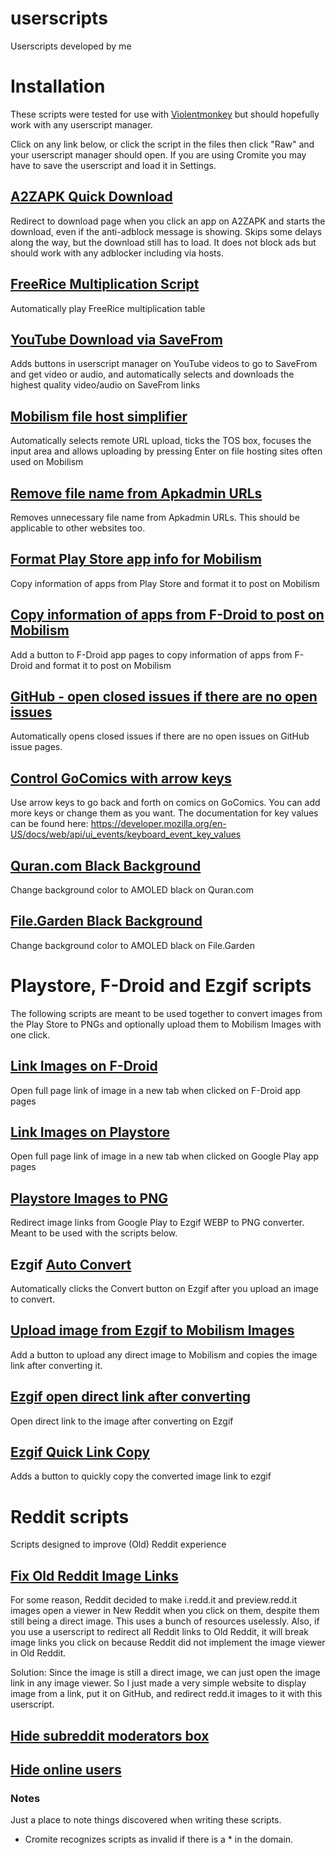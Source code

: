 #  userscripts
Userscripts developed by me

# Installation
These scripts were tested for use with [Violentmonkey](https://violentmonkey.github.io/) but should hopefully work with any userscript manager.

Click on any link below, or click the script in the files then click "Raw" and your userscript manager should open. If you are using Cromite you may have to save the userscript and load it in Settings.

##  [A2ZAPK Quick Download](https://github.com/AbdurazaaqMohammed/userscripts/raw/main/A2ZAPK-quick-download.user.js)
Redirect to download page when you click an app on A2ZAPK and starts the download, even if the anti-adblock message is showing.
Skips some delays along the way, but the download still has to load.
It does not block ads but should work with any adblocker including via hosts.

##  [FreeRice Multiplication Script](https://github.com/AbdurazaaqMohammed/userscripts/raw/main/freerice-auto-script.user.js)
Automatically play FreeRice multiplication table

##  [YouTube Download via SaveFrom](https://github.com/AbdurazaaqMohammed/userscripts/raw/main/yt-download-via-savefrom.user.js)
Adds buttons in userscript manager on YouTube videos to go to SaveFrom and get video or audio, and automatically selects and downloads the highest quality video/audio on SaveFrom links

## [Mobilism file host simplifier](https://github.com/AbdurazaaqMohammed/userscripts/raw/main/filehosts-remote-tos-click.user.js)
Automatically selects remote URL upload, ticks the TOS box, focuses the input area and allows uploading by pressing Enter on file hosting sites often used on Mobilism

##  [Remove file name from Apkadmin URLs](https://github.com/AbdurazaaqMohammed/userscripts/raw/main/remove-apkadmin-file-name.user.js)
 Removes unnecessary file name from Apkadmin URLs. This should be applicable to other websites too.

## [Format Play Store app info for Mobilism](https://github.com/AbdurazaaqMohammed/userscripts/raw/main/format-playstore-info-for-mobilism.user.js)
Copy information of apps from Play Store and format it to post on Mobilism

## [Copy information of apps from F-Droid to post on Mobilism](https://github.com/AbdurazaaqMohammed/userscripts/raw/main/format-fdroid-app-info-for-mobilism.user.js)
Add a button to F-Droid app pages to copy information of apps from F-Droid and format it to post on Mobilism

## [GitHub - open closed issues if there are no open issues](https://github.com/AbdurazaaqMohammed/userscripts/raw/main/github-issues-fix.user.js)
Automatically opens closed issues if there are no open issues on GitHub issue pages.

## [Control GoComics with arrow keys](https://github.com/AbdurazaaqMohammed/userscripts/raw/main/gocomics-key-controls.user.js)
Use arrow keys to go back and forth on comics on GoComics. You can add more keys or change them as you want. The documentation for key values can be found here: https://developer.mozilla.org/en-US/docs/web/api/ui_events/keyboard_event_key_values

## [Quran.com Black Background](https://github.com/AbdurazaaqMohammed/userscripts/raw/main/quran-dot-com-black-background.user.js)
Change background color to AMOLED black on Quran.com

## [File.Garden Black Background](https://github.com/AbdurazaaqMohammed/userscripts/raw/main/filegarden-black-background.user.js)
Change background color to AMOLED black on File.Garden

# Playstore, F-Droid and Ezgif scripts
The following scripts are meant to be used together to convert images from the Play Store to PNGs and optionally upload them to Mobilism Images with one click.

##  [Link Images on F-Droid](https://github.com/AbdurazaaqMohammed/userscripts/raw/main/fdroid-open-img-on-click.user.js)
Open full page link of image in a new tab when clicked on F-Droid app pages

##  [Link Images on Playstore](https://github.com/AbdurazaaqMohammed/userscripts/raw/main/link-playstore-images.user.js)
Open full page link of image in a new tab when clicked on Google Play app pages

##  [Playstore Images to PNG](https://github.com/AbdurazaaqMohammed/userscripts/raw/main/playstore-images-to-png.user.js)
Redirect image links from Google Play to Ezgif WEBP to PNG converter. Meant to be used with the scripts below.

##  Ezgif [Auto Convert](https://github.com/AbdurazaaqMohammed/userscripts/raw/main/ezgif-auto-convert.user.js)
Automatically clicks the Convert button on Ezgif after you upload an image to convert.

##  [Upload image from Ezgif to Mobilism Images](https://github.com/AbdurazaaqMohammed/userscripts/raw/main/upload-img-to-mobilism.user.js)
Add a button to upload any direct image to Mobilism and copies the image link after converting it.

## [Ezgif open direct link after converting](https://github.com/AbdurazaaqMohammed/userscripts/raw/main/ezgif-open-direct-image-after-convert.user.js)
Open direct link to the image after converting on Ezgif

##  [Ezgif Quick Link Copy](https://github.com/AbdurazaaqMohammed/userscripts/raw/main/ezgif-quick-link-copy.user.js)
Adds a button to quickly copy the converted image link to ezgif

# Reddit scripts
Scripts designed to improve (Old) Reddit experience

## [Fix Old Reddit Image Links](https://github.com/AbdurazaaqMohammed/userscripts/raw/main/reddit/fix-old-reddit-images.user.js)
For some reason, Reddit decided to make i.redd.it and preview.redd.it images open a viewer in New Reddit when you click on them, despite them still being a direct image.
This uses a bunch of resources uselessly. Also, if you use a userscript to redirect all Reddit links to Old Reddit, it will break image links you click on because Reddit did not implement the image viewer in Old Reddit.

Solution: Since the image is still a direct image, we can just open the image link in any image viewer. So I just made a very simple website to display image from a link, put it on GitHub, and redirect redd.it images to it with this userscript.

## [Hide subreddit moderators box](https://github.com/AbdurazaaqMohammed/userscripts/raw/main/reddit/old-reddit-no-mods.user.js)

## [Hide online users](https://github.com/AbdurazaaqMohammed/userscripts/raw/main/reddit/old-reddit-no-online-users.user.js)

### Notes
Just a place to note things discovered when writing these scripts.
* Cromite recognizes scripts as invalid if there is a * in the domain.
